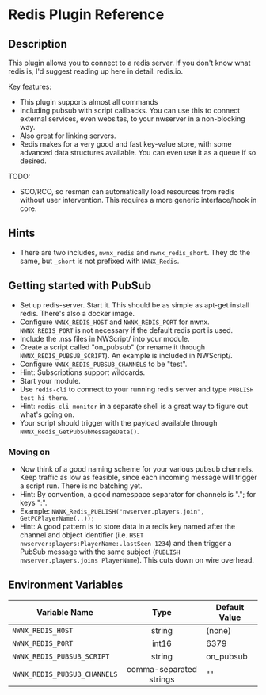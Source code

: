 # Redis Plugin Reference

## Description

This plugin allows you to connect to a redis server. If you don't know what redis is, I'd suggest reading up here in detail: redis.io.

Key features:

* This plugin supports almost all commands
* Including pubsub with script callbacks. You can use this to connect external services, even websites, to your nwserver in a non-blocking way.
* Also great for linking servers.
* Redis makes for a very good and fast key-value store, with some advanced data structures available. You can even use it as a queue if so desired.

TODO:

* SCO/RCO, so resman can automatically load resources from redis without user intervention. This requires a more generic interface/hook in core.

## Hints

* There are two includes, `nwnx_redis` and `nwnx_redis_short`. They do the same, but `_short` is not prefixed with `NWNX_Redis`.

## Getting started with PubSub

* Set up redis-server. Start it. This should be as simple as apt-get install redis. There's also a docker image.
* Configure `NWNX_REDIS_HOST` and `NWNX_REDIS_PORT` for nwnx. `NWNX_REDIS_PORT` is not necessary if the default redis port is used.
* Include the .nss files in NWScript/ into your module.
* Create a script called "on_pubsub" (or rename it through `NWNX_REDIS_PUBSUB_SCRIPT`). An example is included in NWScript/.
* Configure `NWNX_REDIS_PUBSUB_CHANNELS` to be "test".
* Hint: Subscriptions support wildcards.
* Start your module.
* Use `redis-cli` to connect to your running redis server and type `PUBLISH test hi there`.
* Hint: `redis-cli monitor` in a separate shell is a great way to figure out what's going on.
* Your script should trigger with the payload available through `NWNX_Redis_GetPubSubMessageData()`.

### Moving on

* Now think of a good naming scheme for your various pubsub channels. Keep traffic as low as feasible, since each incoming message will trigger a script run. There is no batching yet.
* Hint: By convention, a good namespace separator for channels is "."; for keys ":".
* Example: `NWNX_Redis_PUBLISH("nwserver.players.join", GetPCPlayerName(..));`
* Hint: A good pattern is to store data in a redis key named after the channel and object identifier (i.e. `HSET nwserver:players:PlayerName:.lastSeen 1234`) and then trigger a PubSub message with the same subject (`PUBLISH nwserver.players.joins PlayerName`). This cuts down on wire overhead.

## Environment Variables

| Variable Name                |  Type                   | Default Value                      |
| ---------------------------- | :---------------------: | ---------------------------------- |
| `NWNX_REDIS_HOST`            | string                  | (none)                             |
| `NWNX_REDIS_PORT`            | int16                   | 6379                               |
| `NWNX_REDIS_PUBSUB_SCRIPT`   | string                  | on_pubsub                          |
| `NWNX_REDIS_PUBSUB_CHANNELS` | comma-separated strings | ""                                 |
